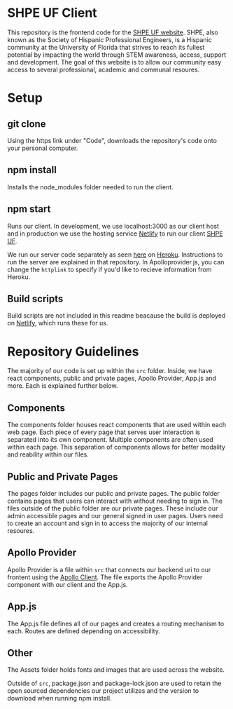 # SHPE UF Client

This repository is the frontend code for the [SHPE UF website](https://membershpeuf.netlify.app).
SHPE, also known as the Society of Hispanic Professional Engineers, is a Hispanic community at the
University of Florida that strives to reach its fullest potential by impacting the world through STEM
awareness, access, support and development. The goal of this website is to allow our community easy
access to several professional, academic and communal resoures.

# Setup

## git clone

Using the https link under "Code", downloads the repository's code onto your personal computer.

## npm install

Installs the node_modules folder needed to run the client.

## npm start

Runs our client. In development, we use localhost:3000 as our client host and in production we use the
hosting service [Netlify](https://www.netlify.com) to run our client
[SHPE UF](https://membershpeuf.netlify.app).

We run our server code separately as seen [here](https://github.com/shpe-uf/SHPE-UF-SERVER) on
[Heroku](https://www.heroku.com/). Instructions to run the server are explained in that repository.
In Apolloprovider.js, you can change the `httplink` to specify if you'd like to recieve information
from Heroku.

## Build scripts

Build scripts are not included in this readme beacause the build is deployed on
[Netlify](https://www.netlify.com), which runs these for us.

# Repository Guidelines

The majority of our code is set up within the `src` folder. Inside, we have react components, public
and private pages, Apollo Provider, App.js and more. Each is explained further below.

## Components

The components folder houses react components that are used within each web page. Each piece of every
page that serves user interaction is separated into its own component. Multiple components are often
used within each page. This separation of components allows for better modality and reability within
our files.

## Public and Private Pages

The pages folder includes our public and private pages. The public folder contains pages that users
can interact with without needing to sign in. The files outside of the public folder are our private
pages. These include our admin accessible pages and our general signed in user pages. Users need to
create an account and sign in to access the majority of our internal resoures.

## Apollo Provider

Apollo Provider is a file within `src` that connects our backend uri to our frontent using the
[Apollo Client](https://www.apollographql.com/docs/react/). The file exports the Apollo Provider
component with our client and the App.js.

## App.js

The App.js file defines all of our pages and creates a routing mechanism to each. Routes are
defined depending on accessibility.

## Other

The Assets folder holds fonts and images that are used across the website.

Outside of `src`, package.json and package-lock.json are used to retain the open sourced
dependencies our project utilizes and the version to download when running npm install.
